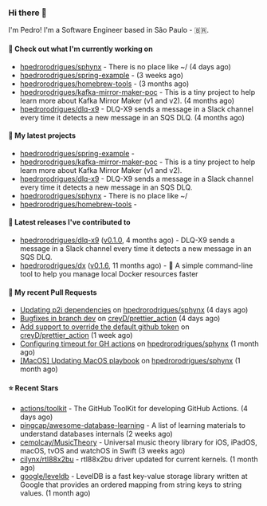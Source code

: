 ### Hi there 👋

I'm Pedro! I'm a Software Engineer based in São Paulo - 🇧🇷.

#### 👷 Check out what I'm currently working on

- [hpedrorodrigues/sphynx](https://github.com/hpedrorodrigues/sphynx) - There is no place like ~/ (4 days ago)
- [hpedrorodrigues/spring-example](https://github.com/hpedrorodrigues/spring-example) -  (3 weeks ago)
- [hpedrorodrigues/homebrew-tools](https://github.com/hpedrorodrigues/homebrew-tools) -  (3 months ago)
- [hpedrorodrigues/kafka-mirror-maker-poc](https://github.com/hpedrorodrigues/kafka-mirror-maker-poc) - This is a tiny project to help learn more about Kafka Mirror Maker (v1 and v2). (4 months ago)
- [hpedrorodrigues/dlq-x9](https://github.com/hpedrorodrigues/dlq-x9) - DLQ-X9 sends a message in a Slack channel every time it detects a new message in an SQS DLQ. (4 months ago)

#### 🌱 My latest projects

- [hpedrorodrigues/spring-example](https://github.com/hpedrorodrigues/spring-example) - 
- [hpedrorodrigues/kafka-mirror-maker-poc](https://github.com/hpedrorodrigues/kafka-mirror-maker-poc) - This is a tiny project to help learn more about Kafka Mirror Maker (v1 and v2).
- [hpedrorodrigues/dlq-x9](https://github.com/hpedrorodrigues/dlq-x9) - DLQ-X9 sends a message in a Slack channel every time it detects a new message in an SQS DLQ.
- [hpedrorodrigues/sphynx](https://github.com/hpedrorodrigues/sphynx) - There is no place like ~/
- [hpedrorodrigues/homebrew-tools](https://github.com/hpedrorodrigues/homebrew-tools) - 

#### 🔭 Latest releases I've contributed to

- [hpedrorodrigues/dlq-x9](https://github.com/hpedrorodrigues/dlq-x9) ([v0.1.0](https://github.com/hpedrorodrigues/dlq-x9/releases/tag/v0.1.0), 4 months ago) - DLQ-X9 sends a message in a Slack channel every time it detects a new message in an SQS DLQ.
- [hpedrorodrigues/dx](https://github.com/hpedrorodrigues/dx) ([v0.1.6](https://github.com/hpedrorodrigues/dx/releases/tag/v0.1.6), 11 months ago) - :whale: A simple command-line tool to help you manage local Docker resources faster

#### 🔨 My recent Pull Requests

- [Updating p2i dependencies](https://github.com/hpedrorodrigues/sphynx/pull/128) on [hpedrorodrigues/sphynx](https://github.com/hpedrorodrigues/sphynx) (4 days ago)
- [Bugfixes in branch dev](https://github.com/creyD/prettier_action/pull/57) on [creyD/prettier_action](https://github.com/creyD/prettier_action) (4 days ago)
- [Add support to override the default github token](https://github.com/creyD/prettier_action/pull/56) on [creyD/prettier_action](https://github.com/creyD/prettier_action) (1 week ago)
- [Configuring timeout for GH actions](https://github.com/hpedrorodrigues/sphynx/pull/127) on [hpedrorodrigues/sphynx](https://github.com/hpedrorodrigues/sphynx) (1 month ago)
- [[MacOS] Updating MacOS playbook](https://github.com/hpedrorodrigues/sphynx/pull/126) on [hpedrorodrigues/sphynx](https://github.com/hpedrorodrigues/sphynx) (1 month ago)

#### ⭐ Recent Stars

- [actions/toolkit](https://github.com/actions/toolkit) - The GitHub ToolKit for developing GitHub Actions. (4 days ago)
- [pingcap/awesome-database-learning](https://github.com/pingcap/awesome-database-learning) - A list of learning materials to understand databases internals (2 weeks ago)
- [cemolcay/MusicTheory](https://github.com/cemolcay/MusicTheory) - Universal music theory library for iOS, iPadOS, macOS, tvOS and watchOS in Swift (3 weeks ago)
- [cilynx/rtl88x2bu](https://github.com/cilynx/rtl88x2bu) - rtl88x2bu driver updated for current kernels. (1 month ago)
- [google/leveldb](https://github.com/google/leveldb) - LevelDB is a fast key-value storage library written at Google that provides an ordered mapping from string keys to string values. (1 month ago)

